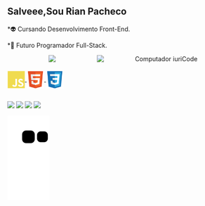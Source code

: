 ## Salveee,Sou Rian Pacheco

*👽 Cursando Desenvolvimento Front-End.

*🤩 Futuro Programador Full-Stack.

<div align="center">
  <a href="https://github.com/RianPacheco">
  <img height="150em" src="https://github-readme-stats.vercel.app/api?username=RianPacheco&show_icons=true&theme=solarized-dark&include_all_commits=true&count_private=true"/>
  <img src="https://raw.githubusercontent.com/MicaelliMedeiros/micaellimedeiros/master/image/computer-illustration.png" min-width="400px" max-width="300px" width="300px" align="right" alt="Computador iuriCode">
</div>
<div style="display: inline_block"><br>
  <img align="center" alt="Rafa-Js" height="40 width="40" src="https://raw.githubusercontent.com/devicons/devicon/master/icons/javascript/javascript-plain.svg">
  <img align="center" alt="Rafa-HTML" height="40 width="40" src="https://raw.githubusercontent.com/devicons/devicon/master/icons/html5/html5-original.svg">
  <img align="center" alt="Rafa-CSS" height="40 width="40" src="https://raw.githubusercontent.com/devicons/devicon/master/icons/css3/css3-original.svg"
  
  
  ##
  
  ##
  
  ##
  
<div> 
  <a href="https://www.youtube.com/channel/UCv2EfUxuJWM6_kuKier8BxA" target="_blank"rel="noopener"><img src="https://img.shields.io/badge/YouTube-FF0000?style=for-the-badge&logo=youtube&logoColor=white" target="_blank"></a>
  <a href="https://www.instagram.com/rian_pacheco07/" target="_blank"><img src="https://img.shields.io/badge/-Instagram-%23E4405F?style=for-the-badge&logo=instagram&logoColor=white" target="_blank"></a>
 	<a href="https://www.twitch.tv/rian_pacheco" target="_blank"><img src="https://img.shields.io/badge/Twitch-9146FF?style=for-the-badge&logo=twitch&logoColor=white" target="_blank"></a>
 <a href="https://ttdosgames.netlify.app/discord?utm_source=bio-links&amp;utm_medium=bio-links&amp;utm_content=ttdosgames" target="_blank" rel="noopener" target="_blank"><img src="https://img.shields.io/badge/Discord-7289DA?style=for-the-badge&logo=discord&logoColor=white" target="_blank"></a> 
    
![Snake animation](https://github.com/rafaballerini/rafaballerini/blob/output/github-contribution-grid-snake.svg)
 
</div>




